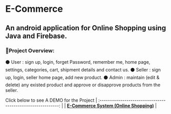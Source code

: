 # E-Commerce
## An android application for Online Shopping using Java and Firebase.

### 🔹Project Overview:
⚫ User : sign up, login, forget Password, remember me, home page, settings, categories, cart, shipment details and contact us.
⚫ Seller : sign up, login, seller home page, add new product. 
⚫ Admin : maintain (edit & delete) any existed product and approve or disapprove products from the seller.

Click below to see A DEMO for the Project 
| :----------------------------------------------------------: |
| **[E-Commerce System (Online Shopping)](https://youtu.be/ovkFxWveUo0)**  |


